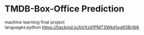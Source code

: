 # TMDB-Box-Office Prediction
machine learning final project<br>
languages:python
https://hackmd.io/bVXsXfPMTSWkd1ugK5BrWA
